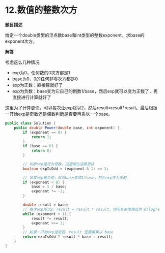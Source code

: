 # 12.数值的整数次方

**题目描述**

给定一个double类型的浮点数base和int类型的整数exponent。求base的exponent次方。

**解答**

考虑这么几种情况

- exp为0，任何数的0次方都是1
- base为0，0的任何非零次方都是0
- exp为正数：直接算就好了
- exp为负数：base变为它自己的倒数1/base，然后exp就可以变为正数了，再直接进行计算就好了

这里为了计算更快，可以每次让exp除以2，然后result=result*result。最后根据一开始exp是奇数还是偶数判断是否要再乘以一个base。

```java
public class Solution {
    public double Power(double base, int exponent) {
        if (exponent == 0) {
            return 1;
        }
        if (base == 0) {
            return 0;
        }

        // 判断exp是否为奇数，这里用位运算更快
        boolean expIsOdd = (exponent & 1) == 1;

        // 如果exp是负的，就将base变成1/base，然后exp变为正的
        if (exponent < 0) {
            base = 1 / base;
            exponent *= -1;
        }

        double result = base;
        // 每次exp除以2，result = result * result，时间复杂度降低为 O(log(exp))
        while (exponent > 1) {
            result *= result;
            exponent >>= 1;
        }
        // 如果一开始exp是奇数，result 还要再乘以 base
        return expIsOdd ? result * base : result;
    }
}
```